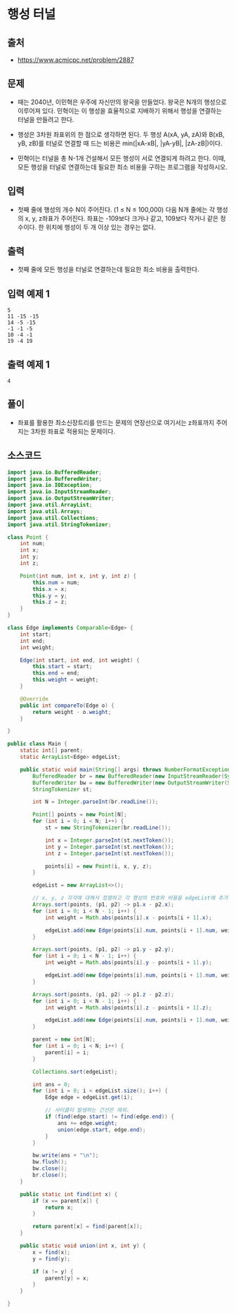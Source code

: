 # 행성 터널

## 출처

* https://www.acmicpc.net/problem/2887

## 문제

* 때는 2040년, 이민혁은 우주에 자신만의 왕국을 만들었다. 왕국은 N개의 행성으로 이루어져 있다. 민혁이는 이 행성을 효율적으로 지배하기 위해서 행성을 연결하는 터널을 만들려고 한다.

* 행성은 3차원 좌표위의 한 점으로 생각하면 된다. 두 행성 A(xA, yA, zA)와 B(xB, yB, zB)를 터널로 연결할 때 드는 비용은 min(|xA-xB|, |yA-yB|, |zA-zB|)이다.

* 민혁이는 터널을 총 N-1개 건설해서 모든 행성이 서로 연결되게 하려고 한다. 이때, 모든 행성을 터널로 연결하는데 필요한 최소 비용을 구하는 프로그램을 작성하시오.

## 입력

* 첫째 줄에 행성의 개수 N이 주어진다. (1 ≤ N ≤ 100,000) 다음 N개 줄에는 각 행성의 x, y, z좌표가 주어진다. 좌표는 -109보다 크거나 같고, 109보다 작거나 같은 정수이다. 한 위치에 행성이 두 개 이상 있는 경우는 없다. 

## 출력

* 첫째 줄에 모든 행성을 터널로 연결하는데 필요한 최소 비용을 출력한다.

## 입력 예제 1

```
5
11 -15 -15
14 -5 -15
-1 -1 -5
10 -4 -1
19 -4 19
```

## 출력 예제 1

```
4
```

## 풀이

* 좌표를 활용한 최소신장트리를 만드는 문제의 연장선으로 여기서는 z좌표까지 주어지는 3차원 좌표로 적용되는 문제이다. 

## 소스코드

```java
import java.io.BufferedReader;
import java.io.BufferedWriter;
import java.io.IOException;
import java.io.InputStreamReader;
import java.io.OutputStreamWriter;
import java.util.ArrayList;
import java.util.Arrays;
import java.util.Collections;
import java.util.StringTokenizer;

class Point {
	int num;
	int x;
	int y;
	int z;

	Point(int num, int x, int y, int z) {
		this.num = num;
		this.x = x;
		this.y = y;
		this.z = z;
	}
}

class Edge implements Comparable<Edge> {
	int start;
	int end;
	int weight;

	Edge(int start, int end, int weight) {
		this.start = start;
		this.end = end;
		this.weight = weight;
	}

	@Override
	public int compareTo(Edge o) {
		return weight - o.weight;
	}

}

public class Main {
	static int[] parent;
	static ArrayList<Edge> edgeList;

	public static void main(String[] args) throws NumberFormatException, IOException {
		BufferedReader br = new BufferedReader(new InputStreamReader(System.in));
		BufferedWriter bw = new BufferedWriter(new OutputStreamWriter(System.out));
		StringTokenizer st;

		int N = Integer.parseInt(br.readLine());

		Point[] points = new Point[N];
		for (int i = 0; i < N; i++) {
			st = new StringTokenizer(br.readLine());

			int x = Integer.parseInt(st.nextToken());
			int y = Integer.parseInt(st.nextToken());
			int z = Integer.parseInt(st.nextToken());

			points[i] = new Point(i, x, y, z);
		}

		edgeList = new ArrayList<>();

		// x, y, z 각각에 대해서 정렬하고 각 행성의 번호와 비용을 edgeList에 추가.
		Arrays.sort(points, (p1, p2) -> p1.x - p2.x);
		for (int i = 0; i < N - 1; i++) {
			int weight = Math.abs(points[i].x - points[i + 1].x);

			edgeList.add(new Edge(points[i].num, points[i + 1].num, weight));
		}

		Arrays.sort(points, (p1, p2) -> p1.y - p2.y);
		for (int i = 0; i < N - 1; i++) {
			int weight = Math.abs(points[i].y - points[i + 1].y);

			edgeList.add(new Edge(points[i].num, points[i + 1].num, weight));
		}

		Arrays.sort(points, (p1, p2) -> p1.z - p2.z);
		for (int i = 0; i < N - 1; i++) {
			int weight = Math.abs(points[i].z - points[i + 1].z);

			edgeList.add(new Edge(points[i].num, points[i + 1].num, weight));
		}

		parent = new int[N];
		for (int i = 0; i < N; i++) {
			parent[i] = i;
		}

		Collections.sort(edgeList);

		int ans = 0;
		for (int i = 0; i < edgeList.size(); i++) {
			Edge edge = edgeList.get(i);

			// 사이클이 발생하는 간선은 제외.
			if (find(edge.start) != find(edge.end)) {
				ans += edge.weight;
				union(edge.start, edge.end);
			}
		}

		bw.write(ans + "\n");
		bw.flush();
		bw.close();
		br.close();
	}

	public static int find(int x) {
		if (x == parent[x]) {
			return x;
		}

		return parent[x] = find(parent[x]);
	}

	public static void union(int x, int y) {
		x = find(x);
		y = find(y);

		if (x != y) {
			parent[y] = x;
		}
	}

}
```
